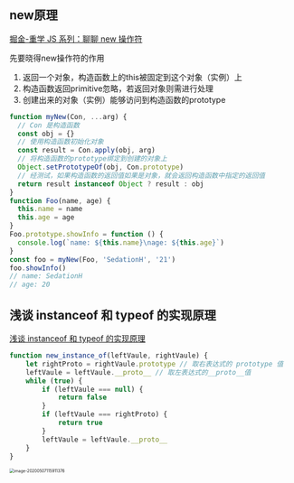 ## new原理

[掘金-重学 JS 系列：聊聊 new 操作符](https://juejin.im/post/5c7b963ae51d453eb173896e)

先要晓得new操作符的作用

1. 返回一个对象，构造函数上的this被固定到这个对象（实例）上
2. 构造函数返回primitive忽略，若返回对象则需进行处理
3. 创建出来的对象（实例）能够访问到构造函数的prototype



```js
function myNew(Con, ...arg) {
  // Con 是构造函数
  const obj = {}
  // 使用构造函数初始化对象
  const result = Con.apply(obj, arg)
  // 将构造函数的prototype绑定到创建的对象上
  Object.setPrototypeOf(obj, Con.prototype)
  // 经测试，如果构造函数的返回值如果是对象，就会返回构造函数中指定的返回值
  return result instanceof Object ? result : obj
}
function Foo(name, age) {
  this.name = name
  this.age = age
}
Foo.prototype.showInfo = function () {
  console.log(`name: ${this.name}\nage: ${this.age}`)
}
const foo = myNew(Foo, 'SedationH', '21')
foo.showInfo()
// name: SedationH
// age: 20
```



## 浅谈 instanceof 和 typeof 的实现原理

[浅谈 instanceof 和 typeof 的实现原理](https://juejin.im/post/5b0b9b9051882515773ae714)

```js
function new_instance_of(leftVaule, rightVaule) { 
    let rightProto = rightVaule.prototype // 取右表达式的 prototype 值
    leftVaule = leftVaule.__proto__ // 取左表达式的__proto__值
    while (true) {
    	if (leftVaule === null) {
            return false
        }
        if (leftVaule === rightProto) {
            return true
        } 
        leftVaule = leftVaule.__proto__ 
    }
}
```

<img src="/Users/sedationh/Library/Application Support/typora-user-images/image-20200507115911376.png" alt="image-20200507115911376" style="zoom:50%;" />

